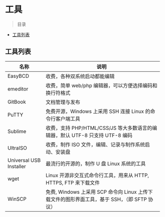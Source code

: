 # 工具

> 目录
* [工具列表](#工具列表)

## 工具列表

名称 | 说明
--- | ---
EasyBCD  | 收费，各种双系统启动都能编辑
emeditor | 收费，简单 web/php 编辑器，可以方便选择编码和换行符格式
GitBook  | 文档管理与发布
PuTTY    | 免费开源，Windows 上采用 SSH 连接 Linux 的命令行客户端工具
Sublime  | 收费，支持 PHP/HTML/CSS/JS 等大多数语言的编辑器，默认 UTF-8 只支持 UTF-8 编码
UltraISO | 收费，制作 ISO 文件，编辑、记录与制作系统启动、安装盘
Universal USB Installer	 | 最流行的开源的，制作 U 盘 Linux 系统的工具
wget     | Linux 开源非交互式命令行工具，用来从 HTTP, HTTPS, FTP 来下载文件
WinSCP   | 免费, Windows 上采用 SCP 命令向 Linux 上传下载文件的图形界面工具，基于 SSH，（即 SFTP 协议）